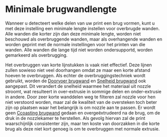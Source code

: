 Minimale brugwandlengte
====
Wanneer u detecteert welke delen van uw print een brug vormen, kunt u met deze instelling een minimale lengte instellen voor overbrugde wanden. Alle wanden die korter zijn dan deze minimale lengte, worden niet beschouwd als overbruggende wanden, maar als overhangende wanden en worden geprint met de normale instellingen voor het printen van die wanden. Alle wanden die lange tijd niet worden ondersupportd, worden gemarkeerd als overbrugging.

Het overbruggen van korte lijnstukken is vaak niet effectief. Deze lijnen zullen sowieso niet veel doorhangen omdat ze maar een korte afstand hoeven te overbruggen. Als echter de overbruggingstechniek wordt gebruikt, worden de [Doorvoer brugwand](bridge_wall_material_flow.md) en [Snelheid brugwand](bridge_wall_speed.md) ook aangepast. Dit verandert de snelheid waarmee het materiaal uit nozzle stroomt, wat resulteert in over-extrusie in sommige delen en onder-extrusie in andere. Door zeer korte wanddelen weg te filteren zal nozzle voor hen niet verstoord worden, maar zal de kwaliteit van de oversteken toch beter zijn op plaatsen waar het belangrijk is om nozzle aan te passen. Er wordt geen [Ccoasting brugwand](bridge_wall_coast.md) gedaan en overgeëxtrudeerd na de brug, om de druk in de nozzlekamer te herstellen. Als gevolg hiervan zal de print waarschijnlijk consistenter zijn, maar ten koste van doorzakken in die korte brug als deze niet kort genoeg is om te overbruggen met normale extrusie.